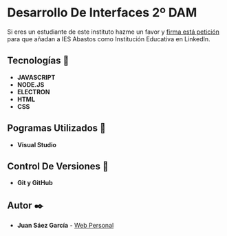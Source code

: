 # Desarrollo De Interfaces 2º DAM

Si eres un estudiante de este instituto hazme un favor y [firma está petición](https://chng.it/msTpT5S9) para que añadan a IES Abastos como Institución Educativa en LinkedIn.

## Tecnologías 🚀

* **JAVASCRIPT**  
* **NODE.JS**   
* **ELECTRON**   
* **HTML**   
* **CSS**   

## Pogramas Utilizados 📌

* **Visual Studio**

## Control De Versiones 📌

* **Git y GitHub**

## Autor ✒️

* **Juan Sáez García** -  [Web Personal](https://juamber.com)
